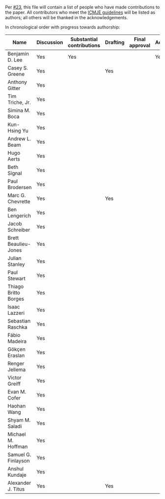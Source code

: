 Per [#23](https://github.com/Benjamin-Lee/deep-rules/issues/23), this file will
contain a list of people who have made contributions to the paper. All
contributors who meet the [ICMJE
guidelines](http://www.icmje.org/recommendations/browse/roles-and-responsibilities/defining-the-role-of-authors-and-contributors.html)
will be listed as authors; all others will be thanked in the acknowledgements.

In chronological order with progress towards authorship:

<!--Contributors: Please add "Yes" to all columns which you believe apply to you via a pull request.

Please ensure that it is a valid Markdown table format (https://github.com/adam-p/markdown-here/wiki/Markdown-Cheatsheet#tables).

If you would like to use use a visual editor, copy and paste the table below here (https://www.tablesgenerator.com/markdown_tables).

 -->


| Name                 | Discussion | Substantial contributions | Drafting | Final approval | Accountable |
| -------------------- | ---------- | ------------------------- | -------- | -------------- | ----------- |
| Benjamin D. Lee      | Yes        | Yes                       |          |                | Yes         |
| Casey S. Greene      | Yes        |                           | Yes      |                |             |
| Anthony Gitter       | Yes        |                           |          |                |             |
| Tim Triche, Jr.      | Yes        |                           |          |                |             |
| Simina M. Boca       | Yes        |                           |          |                |             |
| Kun-Hsing Yu         | Yes        |                           |          |                |             |
| Andrew L. Beam       | Yes        |                           |          |                |             |
| Hugo Aerts           | Yes        |                           |          |                |             |
| Beth Signal          | Yes        |                           |          |                |             |
| Paul Brodersen       | Yes        |                           |          |                |             |
| Marc G. Chevrette    | Yes        |                           | Yes      |                |             |
| Ben Lengerich        | Yes        |                           |          |                |             |
| Jacob Schreiber      | Yes        |                           |          |                |             |
| Brett Beaulieu-Jones | Yes        |                           |          |                |             |
| Julian Stanley       | Yes        |                           |          |                |             |
| Paul Stewart         | Yes        |                           |          |                |             |
| Thiago Britto Borges | Yes        |                           |          |                |             |
| Isaac Lazzeri        | Yes        |                           |          |                |             |
| Sebastian Raschka    | Yes        |                           |          |                |             |
| Fábio Madeira        | Yes        |                           |          |                |             |
| Gökçen Eraslan       | Yes        |                           |          |                |             |
| Renger Jellema       | Yes        |                           |          |                |             |
| Victor Greiff        | Yes        |                           |          |                |             |
| Evan M. Cofer        | Yes        |                           |          |                |             |
| Haohan Wang          | Yes        |                           |          |                |             |
| Shyam M. Saladi      | Yes        |                           |          |                |             |
| Michael M. Hoffman   | Yes        |                           |          |                |             |
| Samuel G. Finlayson  | Yes        |                           |          |                |             |
| Anshul Kundaje       | Yes        |                           |          |                |             |
| Alexander J. Titus   | Yes        |                           | Yes      |                |             |
